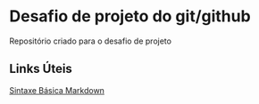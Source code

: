 # Desafio de projeto do git/github
Repositório criado para o desafio de projeto

## Links Úteis
[Sintaxe Básica Markdown](https://www.markdownguide.org/)
